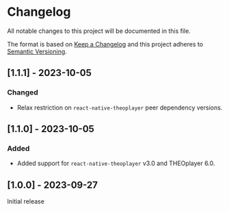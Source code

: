 # Changelog

All notable changes to this project will be documented in this file.

The format is based on [Keep a Changelog](http://keepachangelog.com/en/1.0.0/)
and this project adheres to [Semantic Versioning](http://semver.org/spec/v2.0.0.html).

## [1.1.1] - 2023-10-05

### Changed

- Relax restriction on `react-native-theoplayer` peer dependency versions.

## [1.1.0] - 2023-10-05

### Added

- Added support for `react-native-theoplayer` v3.0 and THEOplayer 6.0.

## [1.0.0] - 2023-09-27

Initial release
